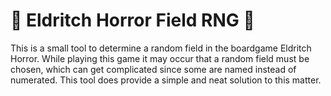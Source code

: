 # 🐙 Eldritch Horror Field RNG 🐙
This is a small tool to determine a random field in the boardgame Eldritch Horror. While playing this game it may occur that a random field must be chosen, which can get complicated since some are named instead of numerated. This tool does provide a simple and neat solution to this matter.

